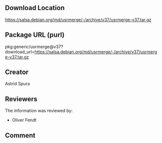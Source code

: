 ## Download Location

https://salsa.debian.org/md/usrmerge/-/archive/v37/usrmerge-v37.tar.gz

## Package URL (purl)

pkg:generic/usrmerge@v37?download_url=https://salsa.debian.org/md/usrmerge/-/archive/v37/usrmerge-v37.tar.gz

## Creator

Astrid Spura

## Reviewers

The information was reviewed by:

* Oliver Fendt

## Comment

